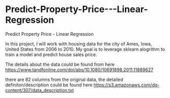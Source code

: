 # Predict-Property-Price---Linear-Regression
Predict Property Price - Linear Regression


In this project, I will work with housing data for the city of Ames, Iowa, United States from 2006 to 2010. My goal is to leverage sklearn alogrithm to train a model and predict house sales price. 

The details about the data could be found from here
https://www.tandfonline.com/doi/abs/10.1080/10691898.2011.11889627

there are 82 columns from the original data, the detailed definiton/description could be found here
https://s3.amazonaws.com/dq-content/307/data_description.txt
